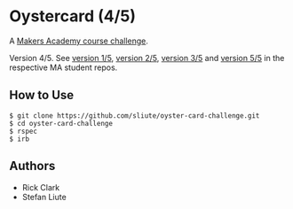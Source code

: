 # Oystercard (4/5)

A [Makers Academy course challenge](https://github.com/makersacademy).

Version 4/5. See [version 1/5](https://github.com/sliute/oystercard), [version 2/5](https://github.com/rossbenzie/oystercard), [version 3/5](https://github.com/MicaW/oystercard) and [version 5/5](https://github.com/bnzene/oystercard) in the respective MA student repos.

## How to Use
```
$ git clone https://github.com/sliute/oyster-card-challenge.git
$ cd oyster-card-challenge
$ rspec
$ irb
```

## Authors

* Rick Clark
* Stefan Liute

